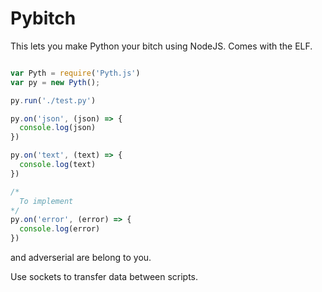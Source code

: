# Pybitch
This  lets you make Python your bitch using NodeJS. Comes with the ELF.

```javascript

var Pyth = require('Pyth.js')
var py = new Pyth();

py.run('./test.py')

py.on('json', (json) => {
  console.log(json)
})

py.on('text', (text) => {
  console.log(text)
})

/*
  To implement
*/
py.on('error', (error) => {
  console.log(error)
})

```

and adverserial are belong to you.

Use sockets to transfer data between scripts.

